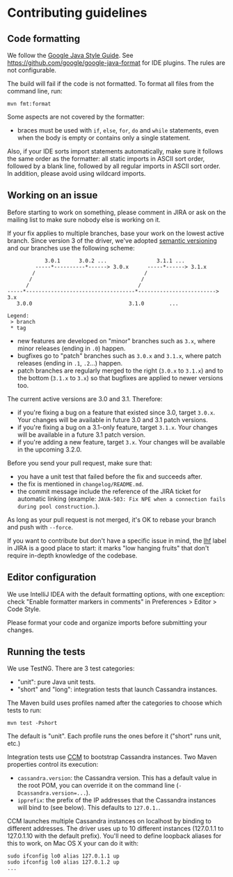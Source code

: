 <!--
Licensed to the Apache Software Foundation (ASF) under one
or more contributor license agreements.  See the NOTICE file
distributed with this work for additional information
regarding copyright ownership.  The ASF licenses this file
to you under the Apache License, Version 2.0 (the
"License"); you may not use this file except in compliance
with the License.  You may obtain a copy of the License at

  http://www.apache.org/licenses/LICENSE-2.0

Unless required by applicable law or agreed to in writing,
software distributed under the License is distributed on an
"AS IS" BASIS, WITHOUT WARRANTIES OR CONDITIONS OF ANY
KIND, either express or implied.  See the License for the
specific language governing permissions and limitations
under the License.
-->

# Contributing guidelines

## Code formatting

We follow the [Google Java Style Guide](https://google.github.io/styleguide/javaguide.html). See
https://github.com/google/google-java-format for IDE plugins. The rules are not configurable.

The build will fail if the code is not formatted. To format all files from the command line, run:

```
mvn fmt:format
```

Some aspects are not covered by the formatter:

* braces must be used with `if`, `else`, `for`, `do` and `while` statements, even when the body is
  empty or contains only a single statement.

Also, if your IDE sorts import statements automatically, make sure it follows the same order as the
formatter: all static imports in ASCII sort order, followed by a blank line, followed by all regular
imports in ASCII sort order.  In addition, please avoid using wildcard imports.

## Working on an issue

Before starting to work on something, please comment in JIRA or ask on the mailing list
to make sure nobody else is working on it.

If your fix applies to multiple branches, base your work on the lowest active branch. Since version 3 of the driver,
we've adopted [semantic versioning](http://semver.org/) and our branches use the following scheme:

```
            3.0.1      3.0.2 ...                3.1.1 ...
         -----*----------*------> 3.0.x      -----*------> 3.1.x
        /                                   /
       /                                   /
      /                                   /
-----*-----------------------------------*-------------------------> 3.x
   3.0.0                               3.1.0        ...

Legend:
 > branch
 * tag
```

- new features are developed on "minor" branches such as `3.x`, where minor releases (ending in `.0`) happen.
- bugfixes go to "patch" branches such as `3.0.x` and `3.1.x`, where patch releases (ending in `.1`, `.2`...) happen.
- patch branches are regularly merged to the right (`3.0.x` to `3.1.x`) and to the bottom (`3.1.x` to `3.x`) so that
  bugfixes are applied to newer versions too.

The current active versions are 3.0 and 3.1. Therefore:

- if you're fixing a bug on a feature that existed since 3.0, target `3.0.x`. Your changes will be available in future
  3.0 and 3.1 patch versions.
- if you're fixing a bug on a 3.1-only feature, target `3.1.x`. Your changes will be available in a future 3.1 patch
  version.
- if you're adding a new feature, target `3.x`. Your changes will be available in the upcoming 3.2.0.

Before you send your pull request, make sure that:

- you have a unit test that failed before the fix and succeeds after.
- the fix is mentioned in `changelog/README.md`.
- the commit message include the reference of the JIRA ticket for automatic linking
  (example: `JAVA-503: Fix NPE when a connection fails during pool construction.`).

As long as your pull request is not merged, it's OK to rebase your branch and push with
`--force`.

If you want to contribute but don't have a specific issue in mind, the [lhf](https://datastax-oss.atlassian.net/secure/IssueNavigator.jspa?reset=true&mode=hide&jqlQuery=project%20%3D%20JAVA%20AND%20status%20in%20(Open%2C%20Reopened)%20AND%20labels%20%3D%20lhf)
label in JIRA is a good place to start: it marks "low hanging fruits" that don't require
in-depth knowledge of the codebase.

## Editor configuration

We use IntelliJ IDEA with the default formatting options, with one exception: check
"Enable formatter markers in comments" in Preferences > Editor > Code Style.

Please format your code and organize imports before submitting your changes.

## Running the tests

We use TestNG. There are 3 test categories:

- "unit": pure Java unit tests.
- "short" and "long": integration tests that launch Cassandra instances.

The Maven build uses profiles named after the categories to choose which tests to run:

```
mvn test -Pshort
```

The default is "unit". Each profile runs the ones before it ("short" runs unit, etc.)

Integration tests use [CCM](https://github.com/pcmanus/ccm) to bootstrap Cassandra instances.
Two Maven properties control its execution:

- `cassandra.version`: the Cassandra version. This has a default value in the root POM,
  you can override it on the command line (`-Dcassandra.version=...`).
- `ipprefix`: the prefix of the IP addresses that the Cassandra instances will bind to (see
  below). This defaults to `127.0.1.`.


CCM launches multiple Cassandra instances on localhost by binding to different addresses. The
driver uses up to 10 different instances (127.0.1.1 to 127.0.1.10 with the default prefix).
You'll need to define loopback aliases for this to work, on Mac OS X your can do it with:

```
sudo ifconfig lo0 alias 127.0.1.1 up
sudo ifconfig lo0 alias 127.0.1.2 up
...
```
